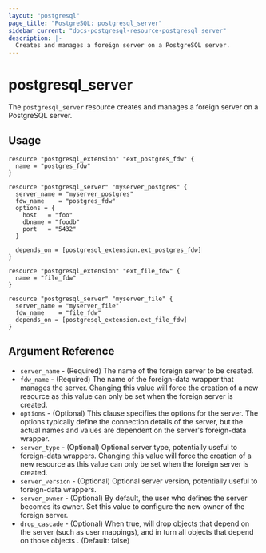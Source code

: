 ```yaml
---
layout: "postgresql"
page_title: "PostgreSQL: postgresql_server"
sidebar_current: "docs-postgresql-resource-postgresql_server"
description: |-
  Creates and manages a foreign server on a PostgreSQL server.
---
```


# postgresql\_server

The ``postgresql_server`` resource creates and manages a foreign server on a PostgreSQL server.


## Usage

```hcl
resource "postgresql_extension" "ext_postgres_fdw" {
  name = "postgres_fdw"
}

resource "postgresql_server" "myserver_postgres" {
  server_name = "myserver_postgres"
  fdw_name    = "postgres_fdw"
  options = {
    host   = "foo"
    dbname = "foodb"
    port   = "5432"
  }

  depends_on = [postgresql_extension.ext_postgres_fdw]
}
```

```hcl
resource "postgresql_extension" "ext_file_fdw" {
  name = "file_fdw"
}

resource "postgresql_server" "myserver_file" {
  server_name = "myserver_file"
  fdw_name    = "file_fdw"  
  depends_on = [postgresql_extension.ext_file_fdw]
}
```

## Argument Reference

* `server_name` - (Required) The name of the foreign server to be created.
* `fdw_name` - (Required) The name of the foreign-data wrapper that manages the server.
Changing this value
  will force the creation of a new resource as this value can only be set
  when the foreign server is created.
* `options` - (Optional) This clause specifies the options for the server. The options typically define the connection details of the server, but the actual names and values are dependent on the server's foreign-data wrapper.
* `server_type` - (Optional) Optional server type, potentially useful to foreign-data wrappers.
Changing this value
  will force the creation of a new resource as this value can only be set
  when the foreign server is created.
* `server_version` - (Optional) Optional server version, potentially useful to foreign-data wrappers.
* `server_owner` - (Optional) By default, the user who defines the server becomes its owner. Set this value to configure the new owner of the foreign server.
* `drop_cascade` - (Optional) When true, will drop objects that depend on the server (such as user mappings), and in turn all objects that depend on those objects . (Default: false)
